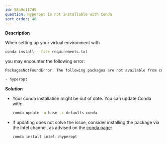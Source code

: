 ```yaml
---
id: 58a9c117d5
question: Hyperopt is not installable with Conda
sort_order: 48
---
```


**Description**

When setting up your virtual environment with

```bash
conda install --file requirements.txt
```

you may encounter the following error:

```bash
PackagesNotFoundError: The following packages are not available from current channels:

- hyperopt
```

**Solution**

- Your conda installation might be out of date. You can update Conda with:

  ```bash
  conda update -n base -c defaults conda
  ```

- If updating does not solve the issue, consider installing the package via the Intel channel, as advised on the [conda page](https://anaconda.org/intel/hyperopt):

  ```bash
  conda install intel::hyperopt
  ```